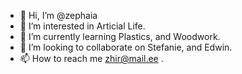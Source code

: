 - 👋 Hi, I’m @zephaia
- 👀 I’m interested in Articial Life.
- 🌱 I’m currently learning Plastics, and Woodwork.
- 💞️ I’m looking to collaborate on Stefanie, and Edwin.
- 📫 How to reach me zhir@mail.ee .

<!---
zephaia/zephaia is a ✨ special ✨ repository because its `README.md` (this file) appears on your GitHub profile.
You can click the Preview link to take a look at your changes.
--->
